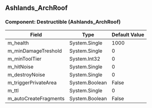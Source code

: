 ## Ashlands_ArchRoof

### Component: Destructible (Ashlands_ArchRoof)

|Field|Type|Default Value|
|---|---|---|
|m_health|System.Single|1000|
|m_minDamageTreshold|System.Single|0|
|m_minToolTier|System.Int32|0|
|m_hitNoise|System.Single|0|
|m_destroyNoise|System.Single|0|
|m_triggerPrivateArea|System.Boolean|False|
|m_ttl|System.Single|0|
|m_autoCreateFragments|System.Boolean|False|

